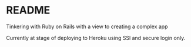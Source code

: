 # README

Tinkering with Ruby on Rails with a view to creating a complex app


Currently at stage of deploying to Heroku using SSl and secure login only.
